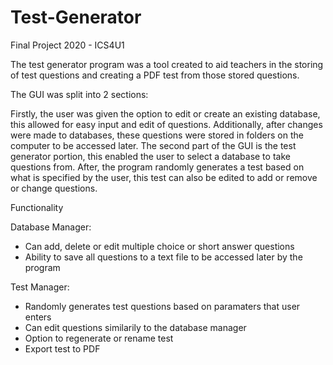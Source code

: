 # Test-Generator
Final Project 2020 - ICS4U1 

The test generator program was a tool created to aid teachers in the storing of test questions and creating a PDF test from those stored questions.

The GUI was split into 2 sections: 

Firstly, the user was given the option to edit or create an existing database, this allowed for easy input and edit of questions. Additionally, after changes were made to databases, these questions were stored in folders on the computer to be accessed later. The second part of the GUI is the test generator portion, this enabled the user to select a database to take questions from. After, the program randomly generates a test based on what is specified by the user, this test can also be edited to add or remove or change questions.

Functionality

Database Manager: 
- Can add, delete or edit multiple choice or short answer questions
- Ability to save all questions to a text file to be accessed later by the program

Test Manager: 
- Randomly generates test questions based on paramaters that user enters
- Can edit questions similarily to the database manager
- Option to regenerate or rename test
- Export test to PDF 


